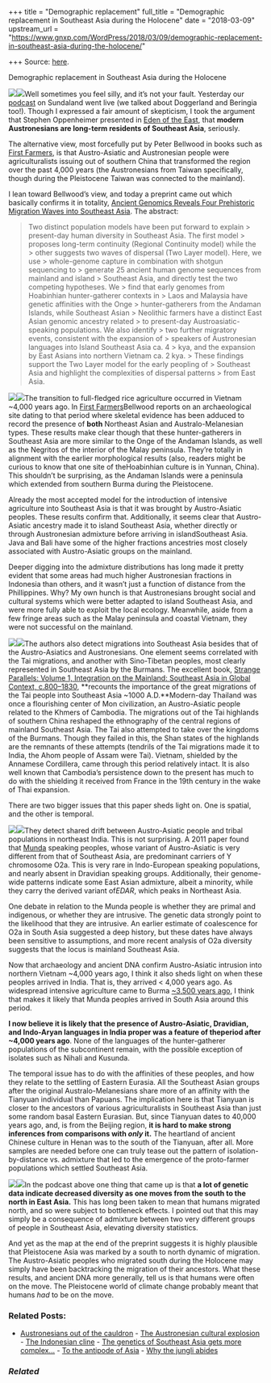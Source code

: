 +++
title = "Demographic replacement"
full_title = "Demographic replacement in Southeast Asia during the Holocene"
date = "2018-03-09"
upstream_url = "https://www.gnxp.com/WordPress/2018/03/09/demographic-replacement-in-southeast-asia-during-the-holocene/"

+++
Source: [here](https://www.gnxp.com/WordPress/2018/03/09/demographic-replacement-in-southeast-asia-during-the-holocene/).

Demographic replacement in Southeast Asia during the Holocene

[![](https://i0.wp.com/www.gnxp.com/WordPress/wp-content/uploads/2018/03/strange_parallel.jpeg?resize=183%2C275&ssl=1)![](https://i0.wp.com/www.gnxp.com/WordPress/wp-content/uploads/2018/03/strange_parallel.jpeg?resize=183%2C275&ssl=1)](https://www.amazon.com/exec/obidos/ASIN/B01LZKNRFN/geneexpressio-20/ref=as_at/?imprToken=.DVxNnYY8C3YcQ5-FJ.NFg&slotNum=1&creativeASIN=0226684644&linkCode=w61&imprToken=CEiddt6INhLUqXKvjIWvsA&slotNum=57)Well sometimes you feel silly, and it’s not your fault. Yesterday our [podcast](https://itunes.apple.com/us/podcast/the-insight/id1324744423?mt=2#) on Sundaland went live (we talked about Doggerland and Beringia too!). Though I expressed a fair amount of skepticism, I took the argument that Stephen Oppenheimer presented in [Eden of the East](https://www.amazon.com/exec/obidos/ASIN/0753806797/geneexpressio-20/ref=as_at/?imprToken=G.cRU7r1NKD1udH0wHEzXw&slotNum=10&imprToken=MZGBPK2-umeN51-H8e3inQ&slotNum=2&imprToken=FEx1n.llHmtYv9YPQ.8KKw&slotNum=0&creativeASIN=0393067785&linkCode=w61&imprToken=PUW5C.BXxkUe4Wid3mF8Vg&slotNum=55), that **modern Austronesians are long-term residents of Southeast Asia**, seriously.

The alternative view, most forcefully put by Peter Bellwood in books such as [First Farmers](https://www.amazon.com/exec/obidos/ASIN/0631205667/geneexpressio-20/ref=as_at/?imprToken=9PUCPiXGyvVHCvTVgeogjQ&slotNum=0&creativeASIN=030010197X&linkCode=w61&imprToken=JZRWvh-ymIkyNx3jPO4IJg&slotNum=78), is that Austro-Asiatic and Austronesian people were agriculturalists issuing out of southern China that transformed the region over the past 4,000 years (the Austronesians from Taiwan specifically, though during the Pleistocene Taiwan was connected to the mainland).

I lean toward Bellwood’s view, and today a preprint came out which basically confirms it in totality, [Ancient Genomics Reveals Four Prehistoric Migration Waves into Southeast Asia](https://www.biorxiv.org/content/biorxiv/early/2018/03/08/278374.full.pdf). The abstract:

> Two distinct population models have been put forward to explain > present-day human diversity in Southeast Asia. The first model > proposes long-term continuity (Regional Continuity model) while the > other suggests two waves of dispersal (Two Layer model). Here, we use > whole-genome capture in combination with shotgun sequencing to > generate 25 ancient human genome sequences from mainland and island > Southeast Asia, and directly test the two competing hypotheses. We > find that early genomes from Hoabinhian hunter-gatherer contexts in > Laos and Malaysia have genetic affinities with the Onge > hunter-gatherers from the Andaman Islands, while Southeast Asian > Neolithic farmers have a distinct East Asian genomic ancestry related > to present-day Austroasiatic-speaking populations. We also identify > two further migratory events, consistent with the expansion of > speakers of Austronesian languages into Island Southeast Asia ca. 4 > kya, and the expansion by East Asians into northern Vietnam ca. 2 kya. > These findings support the Two Layer model for the early peopling of > Southeast Asia and highlight the complexities of dispersal patterns > from East Asia.

![](https://i0.wp.com/www.gnxp.com/WordPress/wp-content/uploads/2018/03/580px-Se_asia_lang_map.jpg?resize=300%2C302&ssl=1)![](https://i0.wp.com/www.gnxp.com/WordPress/wp-content/uploads/2018/03/580px-Se_asia_lang_map.jpg?resize=300%2C302&ssl=1)The transition to full-fledged rice agriculture occurred in Vietnam \~4,000 years ago. In [First Farmers](https://www.amazon.com/exec/obidos/ASIN/0631205667/geneexpressio-20/ref=as_at/?imprToken=9PUCPiXGyvVHCvTVgeogjQ&slotNum=0&creativeASIN=030010197X&linkCode=w61&imprToken=JZRWvh-ymIkyNx3jPO4IJg&slotNum=78)Bellwood reports on an archaeological site dating to that period where skeletal evidence has been adduced to record the presence of **both** Northeast Asian and Australo-Melanesian types. These results make clear though that these hunter-gatherers in Southeast Asia are more similar to the Onge of the Andaman Islands, as well as the Negritos of the interior of the Malay peninsula. They’re totally in alignment with the earlier morphological results (also, readers might be curious to know that one site of theHoabinhian culture is in Yunnan, China). This shouldn’t be surprising, as the Andaman Islands were a peninsula which extended from southern Burma during the Pleistocene.

Already the most accepted model for the introduction of intensive agriculture into Southeast Asia is that it was brought by Austro-Asiatic peoples. These results confirm that. Additionally, it seems clear that Austro-Asiatic ancestry made it to island Southeast Asia, whether directly or through Austronesian admixture before arriving in islandSoutheast Asia. Java and Bali have some of the higher fractions ancestries most closely associated with Austro-Asiatic groups on the mainland.

Deeper digging into the admixture distributions has long made it pretty evident that some areas had much higher Austronesian fractions in Indonesia than others, and it wasn’t just a function of distance from the Phillippines. Why? My own hunch is that Austronesians brought social and cultural systems which were better adapted to island Southeast Asia, and were more fully able to exploit the local ecology. Meanwhile, aside from a few fringe areas such as the Malay peninsula and coastal Vietnam, they were not successful on the mainland.

[![](https://i0.wp.com/www.gnxp.com/WordPress/wp-content/uploads/2018/03/ashorthistorysoutheastasia.jpeg?resize=182%2C277&ssl=1)![](https://i0.wp.com/www.gnxp.com/WordPress/wp-content/uploads/2018/03/ashorthistorysoutheastasia.jpeg?resize=182%2C277&ssl=1)](https://www.amazon.com/exec/obidos/ASIN/B007BV1K0A/geneexpressio-20/ref=as_at/?imprToken=.DVxNnYY8C3YcQ5-FJ.NFg&slotNum=1&creativeASIN=0226684644&linkCode=w61&imprToken=CEiddt6INhLUqXKvjIWvsA&slotNum=57)The authors also detect migrations into Southeast Asia besides that of the Austro-Asiatics and Austronesians. One element seems correlated with the Tai migrations, and another with Sino-Tibetan peoples, most clearly represented in Southeast Asia by the Burmans. The excellent book, [Strange Parallels: Volume 1, Integration on the Mainland: Southeast Asia in Global Context, c.800–1830](https://www.amazon.com/exec/obidos/ASIN/B01LZKNRFN/geneexpressio-20/ref=as_at/?imprToken=.DVxNnYY8C3YcQ5-FJ.NFg&slotNum=1&creativeASIN=0226684644&linkCode=w61&imprToken=CEiddt6INhLUqXKvjIWvsA&slotNum=57), **recounts the importance of the great migrations of the Tai people into Southeast Asia \~1000 A.D.**Modern-day Thailand was once a flourishing center of Mon civilization, an Austro-Asiatic people related to the Khmers of Cambodia. The migrations out of the Tai highlands of southern China reshaped the ethnography of the central regions of mainland Southeast Asia. The Tai also attempted to take over the kingdoms of the Burmans. Though they failed in this, the Shan states of the highlands are the remnants of these attempts (tendrils of the Tai migrations made it to India, the Ahom people of Assam were Tai). Vietnam, shielded by the Annamese Cordillera, came through this period relatively intact. It is also well known that Cambodia’s persistence down to the present has much to do with the shielding it received from France in the 19th century in the wake of Thai expansion.

There are two bigger issues that this paper sheds light on. One is spatial, and the other is temporal.

[![](https://i0.wp.com/www.gnxp.com/WordPress/wp-content/uploads/2018/03/southeastasiaworldhistory.jpeg?resize=185%2C273&ssl=1)![](https://i0.wp.com/www.gnxp.com/WordPress/wp-content/uploads/2018/03/southeastasiaworldhistory.jpeg?resize=185%2C273&ssl=1)](https://www.amazon.com/exec/obidos/ASIN/0195338111/geneexpressio-20/ref=as_at?creativeASIN=0192860925&linkCode=w61&imprToken=z0PIodQx7IGvZI4TIsM.Ww&slotNum=40)They detect shared drift between Austro-Asiatic people and tribal populations in northeast India. This is not surprising. A 2011 paper found that [Munda](https://www.ncbi.nlm.nih.gov/pmc/articles/PMC3355372/) speaking peoples, whose variant of Austro-Asiatic is very different from that of Southeast Asia, are predominant carriers of Y chromosome O2a. This is very rare in Indo-European speaking populations, and nearly absent in Dravidian speaking groups. Additionally, their genome-wide patterns indicate some East Asian admixture, albeit a minority, while they carry the derived variant of*EDAR*, which peaks in Northeast Asia.

One debate in relation to the Munda people is whether they are primal and indigenous, or whether they are intrusive. The genetic data strongly point to the likelihood that they are intrusive. An earlier estimate of coalescence for O2a in South Asia suggested a deep history, but these dates have always been sensitive to assumptions, and more recent analysis of O2a diversity suggests that the locus is mainland Southeast Asia.

Now that archaeology and ancient DNA confirm Austro-Asiatic intrusion into northern Vietnam \~4,000 years ago, I think it also sheds light on when these peoples arrived in India. That is, they arrived \< 4,000 years ago. As widespread intensive agriculture came to Burma [\~3,500 years ago](https://en.wikipedia.org/wiki/Pyu_city-states#Background), I think that makes it likely that Munda peoples arrived in South Asia around this period.

**I now believe it is likely that the presence of Austro-Asiatic, Dravidian, and Indo-Aryan languages in India proper was a feature of theperiod after \~4,000 years ago**. None of the languages of the hunter-gatherer populations of the subcontinent remain, with the possible exception of isolates such as Nihali and Kusunda.

The temporal issue has to do with the affinities of these peoples, and how they relate to the settling of Eastern Eurasia. All the Southeast Asian groups after the original Australo-Melanesians share more of an affinity with the Tianyuan individual than Papuans. The implication here is that Tianyuan is closer to the ancestors of various agriculturalists in Southeast Asia than just some random basal Eastern Eurasian. But, since Tianyuan dates to 40,000 years ago, and, is from the Beijing region, **it is hard to make strong inferences from comparisons with *only* it.** The heartland of ancient Chinese culture in Henan was to the south of the Tianyuan, after all. More samples are needed before one can truly tease out the pattern of isolation-by-distance vs. admixture that led to the emergence of the proto-farmer populations which settled Southeast Asia.

[![](https://i0.wp.com/www.gnxp.com/WordPress/wp-content/uploads/2018/03/mapSEA.jpg?resize=400%2C422&ssl=1)![](https://i0.wp.com/www.gnxp.com/WordPress/wp-content/uploads/2018/03/mapSEA.jpg?resize=400%2C422&ssl=1)](https://www.biorxiv.org/content/biorxiv/early/2018/03/08/278374.full.pdf)In the podcast above one thing that came up is that **a lot of genetic data indicate decreased diversity as one moves from the south to the north in East Asia.** This has long been taken to mean that humans migrated north, and so were subject to bottleneck effects. I pointed out that this may simply be a consequence of admixture between two very different groups of people in Southeast Asia, elevating diversity statistics.

And yet as the map at the end of the preprint suggests it is highly plausible that Pleistocene Asia was marked by a south to north dynamic of migration. The Austro-Asiatic peoples who migrated south during the Holocene may simply have been backtracking the migration of their ancestors. What these results, and ancient DNA more generally, tell us is that humans were often on the move. The Pleistocene world of climate change probably meant that humans *had* to be on the move.

### Related Posts:

- [Austronesians out of the
  cauldron](https://www.gnxp.com/WordPress/2014/03/17/austronesians-out-of-the-cauldron/) - [The Austronesian cultural
  explosion](https://www.gnxp.com/WordPress/2014/05/29/the-austronesian-cultural-explosion/) - [The Indonesian
  cline](https://www.gnxp.com/WordPress/2012/03/11/the-indonesian-cline/) - [The genetics of Southeast Asia gets more
  complex...](https://www.gnxp.com/WordPress/2021/11/07/the-genetics-of-southeast-asia-gets-more-complex/) - [To the antipode of
  Asia](https://www.gnxp.com/WordPress/2011/07/18/to-the-antipode-of-asia/) - [Why the jungli
  abides](https://www.gnxp.com/WordPress/2014/02/25/why-the-jungli-abides/)

### *Related*

[](https://www.addtoany.com/add_to/facebook?linkurl=https%3A%2F%2Fwww.gnxp.com%2FWordPress%2F2018%2F03%2F09%2Fdemographic-replacement-in-southeast-asia-during-the-holocene%2F&linkname=Demographic%20replacement%20in%20Southeast%20Asia%20during%20the%20Holocene "Facebook")[](https://www.addtoany.com/add_to/twitter?linkurl=https%3A%2F%2Fwww.gnxp.com%2FWordPress%2F2018%2F03%2F09%2Fdemographic-replacement-in-southeast-asia-during-the-holocene%2F&linkname=Demographic%20replacement%20in%20Southeast%20Asia%20during%20the%20Holocene "Twitter")[](https://www.addtoany.com/add_to/email?linkurl=https%3A%2F%2Fwww.gnxp.com%2FWordPress%2F2018%2F03%2F09%2Fdemographic-replacement-in-southeast-asia-during-the-holocene%2F&linkname=Demographic%20replacement%20in%20Southeast%20Asia%20during%20the%20Holocene "Email")[](https://www.addtoany.com/share)
